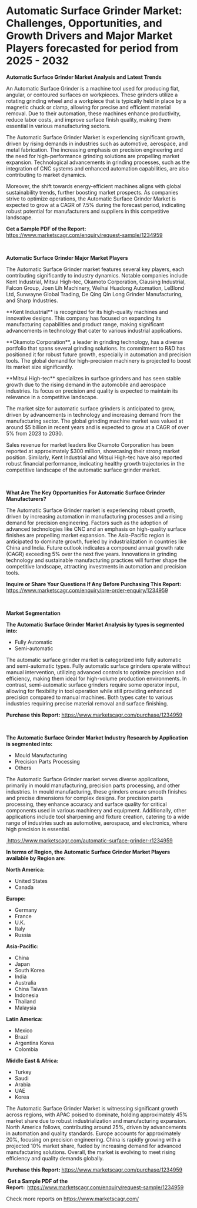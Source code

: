 <p><h1>Automatic Surface Grinder Market: Challenges, Opportunities, and Growth Drivers and Major Market Players forecasted for period from 2025 - 2032</h1></p><p><strong>Automatic Surface Grinder Market Analysis and Latest Trends</strong></p>
<p><p>An Automatic Surface Grinder is a machine tool used for producing flat, angular, or contoured surfaces on workpieces. These grinders utilize a rotating grinding wheel and a workpiece that is typically held in place by a magnetic chuck or clamp, allowing for precise and efficient material removal. Due to their automation, these machines enhance productivity, reduce labor costs, and improve surface finish quality, making them essential in various manufacturing sectors.</p><p>The Automatic Surface Grinder Market is experiencing significant growth, driven by rising demands in industries such as automotive, aerospace, and metal fabrication. The increasing emphasis on precision engineering and the need for high-performance grinding solutions are propelling market expansion. Technological advancements in grinding processes, such as the integration of CNC systems and enhanced automation capabilities, are also contributing to market dynamics.</p><p>Moreover, the shift towards energy-efficient machines aligns with global sustainability trends, further boosting market prospects. As companies strive to optimize operations, the Automatic Surface Grinder Market is expected to grow at a CAGR of 7.5% during the forecast period, indicating robust potential for manufacturers and suppliers in this competitive landscape.</p></p>
<p><strong>Get a Sample PDF of the Report:&nbsp;</strong> <a href="https://www.marketscagr.com/enquiry/request-sample/1234959?utm_campaign=2453&utm_medium=2&utm_source=Github&utm_content=ia&utm_term=08042025&utm_id=automatic-surface-grinder">https://www.marketscagr.com/enquiry/request-sample/1234959</a></p>
<p>&nbsp;</p>
<p><strong>Automatic Surface Grinder Major Market Players</strong></p>
<p><p>The Automatic Surface Grinder market features several key players, each contributing significantly to industry dynamics. Notable companies include Kent Industrial, Mitsui High-tec, Okamoto Corporation, Clausing Industrial, Falcon Group, Joen Lih Machinery, Weihai Huadong Automation, LeBlond Ltd, Sunwayne Global Trading, De Qing Qin Long Grinder Manufacturing, and Sharp Industries.</p><p>**Kent Industrial** is recognized for its high-quality machines and innovative designs. This company has focused on expanding its manufacturing capabilities and product range, making significant advancements in technology that cater to various industrial applications. </p><p>**Okamoto Corporation**, a leader in grinding technology, has a diverse portfolio that spans several grinding solutions. Its commitment to R&D has positioned it for robust future growth, especially in automation and precision tools. The global demand for high-precision machinery is projected to boost its market size significantly.</p><p>**Mitsui High-tec** specializes in surface grinders and has seen stable growth due to the rising demand in the automobile and aerospace industries. Its focus on precision and quality is expected to maintain its relevance in a competitive landscape.</p><p>The market size for automatic surface grinders is anticipated to grow, driven by advancements in technology and increasing demand from the manufacturing sector. The global grinding machine market was valued at around $5 billion in recent years and is expected to grow at a CAGR of over 5% from 2023 to 2030.</p><p>Sales revenue for market leaders like Okamoto Corporation has been reported at approximately $300 million, showcasing their strong market position. Similarly, Kent Industrial and Mitsui High-tec have also reported robust financial performance, indicating healthy growth trajectories in the competitive landscape of the automatic surface grinder market.</p></p>
<p>&nbsp;</p>
<p><strong>What Are The Key Opportunities For Automatic Surface Grinder Manufacturers?</strong></p>
<p><p>The Automatic Surface Grinder market is experiencing robust growth, driven by increasing automation in manufacturing processes and a rising demand for precision engineering. Factors such as the adoption of advanced technologies like CNC and an emphasis on high-quality surface finishes are propelling market expansion. The Asia-Pacific region is anticipated to dominate growth, fueled by industrialization in countries like China and India. Future outlook indicates a compound annual growth rate (CAGR) exceeding 5% over the next five years. Innovations in grinding technology and sustainable manufacturing practices will further shape the competitive landscape, attracting investments in automation and precision tools.</p></p>
<p><strong>Inquire or Share Your Questions If Any Before Purchasing This Report:</strong> <a href="https://www.marketscagr.com/enquiry/pre-order-enquiry/1234959?utm_campaign=2453&utm_medium=2&utm_source=Github&utm_content=ia&utm_term=08042025&utm_id=automatic-surface-grinder">https://www.marketscagr.com/enquiry/pre-order-enquiry/1234959</a></p>
<p>&nbsp;</p>
<p><strong>Market Segmentation</strong></p>
<p><strong>The Automatic Surface Grinder Market Analysis by types is segmented into:</strong></p>
<p><ul><li>Fully Automatic</li><li>Semi-automatic</li></ul></p>
<p><p>The automatic surface grinder market is categorized into fully automatic and semi-automatic types. Fully automatic surface grinders operate without manual intervention, utilizing advanced controls to optimize precision and efficiency, making them ideal for high-volume production environments. In contrast, semi-automatic surface grinders require some operator input, allowing for flexibility in tool operation while still providing enhanced precision compared to manual machines. Both types cater to various industries requiring precise material removal and surface finishing.</p></p>
<p><strong>Purchase this Report:&nbsp;</strong><a href="https://www.marketscagr.com/purchase/1234959?utm_campaign=2453&utm_medium=2&utm_source=Github&utm_content=ia&utm_term=08042025&utm_id=automatic-surface-grinder">https://www.marketscagr.com/purchase/1234959</a></p>
<p>&nbsp;</p>
<p><strong>The Automatic Surface Grinder Market Industry Research by Application is segmented into:</strong></p>
<p><ul><li>Mould Manufacturing</li><li>Precision Parts Processing</li><li>Others</li></ul></p>
<p><p>The Automatic Surface Grinder market serves diverse applications, primarily in mould manufacturing, precision parts processing, and other industries. In mould manufacturing, these grinders ensure smooth finishes and precise dimensions for complex designs. For precision parts processing, they enhance accuracy and surface quality for critical components used in various machinery and equipment. Additionally, other applications include tool sharpening and fixture creation, catering to a wide range of industries such as automotive, aerospace, and electronics, where high precision is essential.</p></p>
<p><a href="https://www.marketscagr.com/automatic-surface-grinder-r1234959?utm_campaign=2453&utm_medium=2&utm_source=Github&utm_content=ia&utm_term=08042025&utm_id=automatic-surface-grinder">&nbsp;https://www.marketscagr.com/automatic-surface-grinder-r1234959</a></p>
<p><strong>In terms of Region, the Automatic Surface Grinder Market Players available by Region are:</strong></p>
<p>
    <p> <strong> North America: </strong>
        <ul>
            <li>United States</li>
            <li>Canada</li>
        </ul>
        </p> 
    <p> <strong> Europe: </strong>
        <ul>
            <li>Germany</li>
            <li>France</li>
            <li>U.K.</li>
            <li>Italy</li>
            <li>Russia</li>
        </ul>
        </p> 
    <p> <strong> Asia-Pacific: </strong>
        <ul>
            <li>China</li>
            <li>Japan</li>
            <li>South Korea</li>
            <li>India</li>
            <li>Australia</li>
            <li>China Taiwan</li>
            <li>Indonesia</li>
            <li>Thailand</li>
            <li>Malaysia</li>
        </ul>
        </p> 
    <p> <strong> Latin America: </strong>
        <ul>
            <li>Mexico</li>
            <li>Brazil</li>
            <li>Argentina Korea</li>
            <li>Colombia</li>
        </ul>
        </p> 
    <p> <strong> Middle East & Africa: </strong>
        <ul>
            <li>Turkey</li>
            <li>Saudi</li>
            <li>Arabia</li>
            <li>UAE</li>
            <li>Korea</li>
        </ul>
    </p>
    </p>
<p><p>The Automatic Surface Grinder Market is witnessing significant growth across regions, with APAC poised to dominate, holding approximately 45% market share due to robust industrialization and manufacturing expansion. North America follows, contributing around 25%, driven by advancements in automation and quality standards. Europe accounts for approximately 20%, focusing on precision engineering. China is rapidly growing with a projected 10% market share, fueled by increasing demand for advanced manufacturing solutions. Overall, the market is evolving to meet rising efficiency and quality demands globally.</p></p>
<p><strong>Purchase this Report: </strong><a href="https://www.marketscagr.com/purchase/1234959?utm_campaign=2453&utm_medium=2&utm_source=Github&utm_content=ia&utm_term=08042025&utm_id=automatic-surface-grinder">https://www.marketscagr.com/purchase/1234959</a></p>
<p>&nbsp;<strong>Get a Sample PDF of the Report:&nbsp;&nbsp;</strong><a href="https://www.marketscagr.com/enquiry/request-sample/1234959?utm_campaign=2453&utm_medium=2&utm_source=Github&utm_content=ia&utm_term=08042025&utm_id=automatic-surface-grinder">https://www.marketscagr.com/enquiry/request-sample/1234959</a></p>
<p><strong></strong></p>
<p>Check more reports on <a href="https://www.marketscagr.com/?utm_campaign=2453&utm_medium=2&utm_source=Github&utm_content=ia&utm_term=08042025&utm_id=automatic-surface-grinder">https://www.marketscagr.com/</a></p>